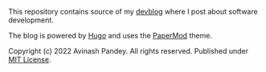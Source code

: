 This repository contains source of my [devblog](https://dev.mrpandey.com/) where I post about software development.

The blog is powered by [Hugo](https://gohugo.io) and uses the [PaperMod](https://github.com/adityatelange/hugo-PaperMod) theme.

Copyright (c) 2022 Avinash Pandey. All rights reserved. Published under [MIT License](https://github.com/mrpandey/devblog/blob/main/LICENSE).